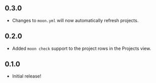 ## 0.3.0

- Changes to `moon.yml` will now automatically refresh projects.

## 0.2.0

- Added `moon check` support to the project rows in the Projects view.

## 0.1.0

- Initial release!
